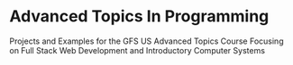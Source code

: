 # Advanced Topics In Programming
Projects and Examples for the GFS US Advanced Topics Course
Focusing on Full Stack Web Development and Introductory Computer Systems
